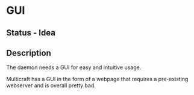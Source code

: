 # GUI

## Status - Idea

## Description

The daemon needs a GUI for easy and intuitive usage.

Multicraft has a GUI in the form of a webpage that requires a pre-existing webserver and is overall pretty bad.
